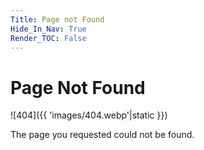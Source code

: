 ```yaml
---
Title: Page not Found
Hide_In_Nav: True
Render_TOC: False
---
```


# Page Not Found

![404]({{ 'images/404.webp'|static }})

The page you requested could not be found. 